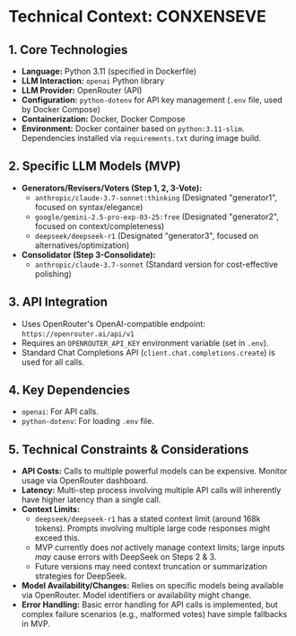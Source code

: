 # Technical Context: CONXENSEVE

## 1. Core Technologies

*   **Language:** Python 3.11 (specified in Dockerfile)
*   **LLM Interaction:** `openai` Python library
*   **LLM Provider:** OpenRouter (API)
*   **Configuration:** `python-dotenv` for API key management (`.env` file, used by Docker Compose)
*   **Containerization:** Docker, Docker Compose
*   **Environment:** Docker container based on `python:3.11-slim`. Dependencies installed via `requirements.txt` during image build.

## 2. Specific LLM Models (MVP)

*   **Generators/Revisers/Voters (Step 1, 2, 3-Vote):**
    *   `anthropic/claude-3.7-sonnet:thinking` (Designated "generator1", focused on syntax/elegance)
    *   `google/gemini-2.5-pro-exp-03-25:free` (Designated "generator2", focused on context/completeness)
    *   `deepseek/deepseek-r1` (Designated "generator3", focused on alternatives/optimization)
*   **Consolidator (Step 3-Consolidate):**
    *   `anthropic/claude-3.7-sonnet` (Standard version for cost-effective polishing)

## 3. API Integration

*   Uses OpenRouter's OpenAI-compatible endpoint: `https://openrouter.ai/api/v1`
*   Requires an `OPENROUTER_API_KEY` environment variable (set in `.env`).
*   Standard Chat Completions API (`client.chat.completions.create`) is used for all calls.

## 4. Key Dependencies

*   `openai`: For API calls.
*   `python-dotenv`: For loading `.env` file.

## 5. Technical Constraints & Considerations

*   **API Costs:** Calls to multiple powerful models can be expensive. Monitor usage via OpenRouter dashboard.
*   **Latency:** Multi-step process involving multiple API calls will inherently have higher latency than a single call.
*   **Context Limits:**
    *   `deepseek/deepseek-r1` has a stated context limit (around 168k tokens). Prompts involving multiple large code responses might exceed this.
    *   MVP currently does *not* actively manage context limits; large inputs *may* cause errors with DeepSeek on Steps 2 & 3.
    *   Future versions may need context truncation or summarization strategies for DeepSeek.
*   **Model Availability/Changes:** Relies on specific models being available via OpenRouter. Model identifiers or availability might change.
*   **Error Handling:** Basic error handling for API calls is implemented, but complex failure scenarios (e.g., malformed votes) have simple fallbacks in MVP. 
